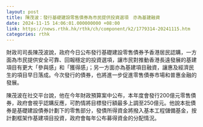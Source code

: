 ```yaml
---
layout: post
title: 陳茂波：發行基礎建設零售債券為市民提供投資選項　亦為基建融資
date: 2024-11-15 14:06:01.000000000 +08:00
link: https://news.rthk.hk/rthk/ch/component/k2/1779314-20241115.htm
categories: rthk
---
```


財政司司長陳茂波說，政府今日公布發行基礎建設零售債券予香港居民認購，一方面為市民提供安全可靠、回報穩定的投資選項，讓市民對推動香港長遠發展的基建項目有更大「參與感」和「獲得感」；另一方面亦為基建項目融資，讓惠及經濟民生的項目早日落成。今次發行的債券，也將進一步促進零售債券市場和普惠金融的發展。

陳茂波在社交平台說，他在今年財政預算案中公布，本年度會發行200億元零售債券，政府會視乎認購反應，可酌情將目標發行額最多上調至250億元。他說本批債券是基礎建設債券計劃下的零售部分，發債所得資金將撥入基本工程儲備基金，按計劃框架作基建項目投資，政府會每年公布募得資金的分配情況。
